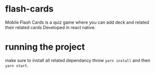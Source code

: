 # flash-cards
Mobile Flash Cards is a quiz game where you can add deck and related their related cards
Developed in react native.


# running the project 

make sure to install all related dependancy throw `yarn install` and then `yarn start`.
